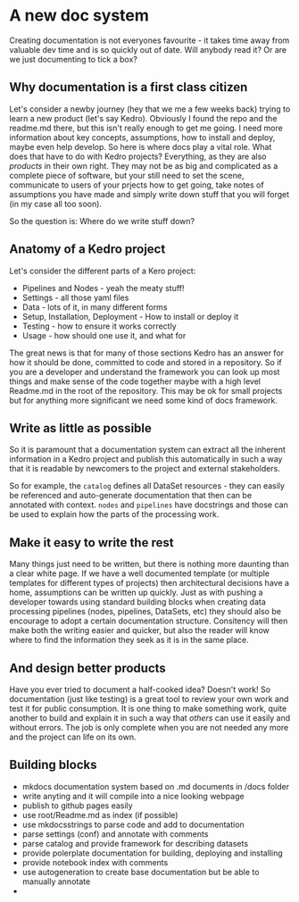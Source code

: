 # A new doc system

Creating documentation is not everyones favourite - it takes time away from valuable dev time and is so quickly out of date. Will anybody read it? Or are we just documenting to tick a box? 

## Why documentation is a first class citizen

Let's consider a newby journey (hey that we me a few weeks back) trying to learn a new product (let's say Kedro). Obviously I found the repo and the readme.md there, but this isn't really enough to get me going. I need more information about key concepts, assumptions, how to install and deploy, maybe even help develop. So here is where docs play a vital role. What does that have to do with Kedro projects? Everything, as they are also *products* in their own right. They may not be as big and complicated as a complete piece of software, but your still need to set the scene, communicate to users of your prjects how to get going, take notes of assumptions you have made and simply write down stuff that you will forget (in my case all too soon).

So the question is: Where do we write stuff down?

## Anatomy of a Kedro project

Let's consider the different parts of a Kero project:

- Pipelines and Nodes - yeah the meaty stuff!
- Settings - all those yaml files
- Data - lots of it, in many different forms
- Setup, Installation, Deployment - How to install or deploy it
- Testing - how to ensure it works correctly
- Usage - how should one use it, and what for

The great news is that for many of those sections Kedro has an answer for how it should be done, committed to code and stored in a repository. So if you are a developer and understand the framework you can look up most things and make sense of the code together maybe with a high level Readme.md in the root of the repository. This may be ok for small projects but for anything more significant we need some kind of docs framework.

## Write as little as possible

So it is paramount that a documentation system can extract all the inherent information in a Kedro project and publish this automatically in such a way that it is readable by newcomers to the project and external stakeholders.

So for example, the `catalog` defines all DataSet resources - they can easily be referenced and auto-generate documentation that then can be annotated with context. `nodes` and `pipelines` have docstrings and those can be used to explain how the parts of the processing work. 

## Make it easy to write the rest

Many things just need to be written, but there is nothing more daunting than a clear white page. If we have a well documented template (or multiple templates for different types of projects) then architectural decisions have a home, assumptions can be written up quickly. Just as with pushing a developer towards using standard building blocks when creating data processing pipelines (nodes, pipelines, DataSets, etc) they should also be encourage to adopt a certain documentation structure. Consitency will then make both the writing easier and quicker, but also the reader will know where to find the information they seek as it is in the same place.

## And design better products

Have you ever tried to document a half-cooked idea? Doesn't work! So documentation (just like testing) is a great tool to review your own work and test it for public consumption. It is one thing to make something work, quite another to build and explain it in such a way that *others* can use it easily and without errors. The job is only complete when you are not needed any more and the project can life on its own.

## Building blocks

- mkdocs documentation system based on .md documents in /docs folder
- write anyting and it will compile into a nice looking webpage
- publish to github pages easily
- use root/Readme.md as index (if possible)
- use mkdocsstrings to parse code and add to documentation
- parse settings (conf)  and annotate with comments
- parse catalog and provide framework for describing datasets
- provide polerplate documentation for building, deploying and installing 
- provide notebook index with comments
- use autogeneration to create base documentation but be able to manually annotate
- 